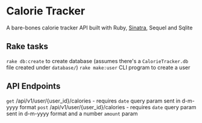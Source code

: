# Calorie Tracker

A bare-bones calorie tracker API built with Ruby, [Sinatra](http://sinatrarb.com/intro.html), Sequel and Sqlite

## Rake tasks
`rake db:create` to create database (assumes there's a `CalorieTracker.db` file created under `database/`)
`rake make:user` CLI program to create a user

## API Endpoints
`get` /api/v1/user/{user_id}/calories - requires `date` query param sent in d-m-yyyy format
`post` /api/v1/user/{user_id}/calories - requires `date` query param sent in d-m-yyyy format and a number `amount` param
